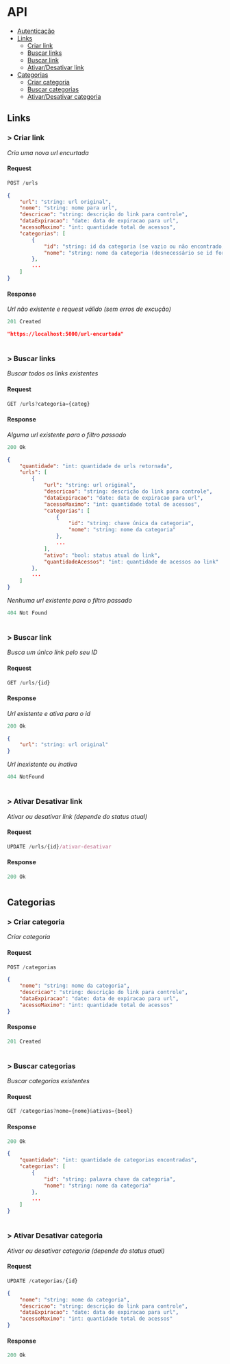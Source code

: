 # API

- [Autenticação](#autenticacao)
- [Links](#links)
  - [Criar link](#criar-link)
  - [Buscar links](#buscar-links)
  - [Buscar link](#buscar-link)
  - [Ativar/Desativar link](#ativar-desativar-link)
- [Categorias](#categorias)
  - [Criar categoria](#criar-categoria)
  - [Buscar categorias](#buscar-categorias)
  - [Ativar/Desativar categoria](#ativar-desativar-categoria)

## Links
### > Criar link
*Cria uma nova url encurtada*
#### Request
```js
POST /urls
```
```json
{
    "url": "string: url original",
    "nome": "string: nome para url",
    "descricao": "string: descrição do link para controle",
    "dataExpiracao": "date: data de expiracao para url",
    "acessoMaximo": "int: quantidade total de acessos",
    "categorias": [
        {
            "id": "string: id da categoria (se vazio ou não encontrado, criar)",
            "nome": "string: nome da categoria (desnecessário se id for passado)"
        },
        ...
    ]
}
```

#### Response
*Url não existente e request válido (sem erros de excução)*
```js
201 Created
```
```json
"https://localhost:5000/url-encurtada"
```
#
### > Buscar links
*Buscar todos os links existentes*
#### Request
```js
GET /urls?categoria={categ}
```
#### Response
*Alguma url existente para o filtro passado*
```js
200 Ok
```
```json
{
    "quantidade": "int: quantidade de urls retornada",
    "urls": [
        {
            "url": "string: url original",
            "descricao": "string: descrição do link para controle",
            "dataExpiracao": "date: data de expiracao para url",
            "acessoMaximo": "int: quantidade total de acessos",
            "categorias": [
                {
                    "id": "string: chave única da categoria",
                    "nome": "string: nome da categoria"
                },
                ...
            ],
            "ativo": "bool: status atual do link",
            "quantidadeAcessos": "int: quantidade de acessos ao link"
        },
        ...
    ]
}
```
*Nenhuma url existente para o filtro passado*
```js
404 Not Found
```
#
### > Buscar link
*Busca um único link pelo seu ID*
#### Request
```js
GET /urls/{id}
```
#### Response
*Url existente e ativa para o id*
```js
200 Ok
```
```json
{
    "url": "string: url original"
}
```
*Url inexistente ou inativa*
```js
404 NotFound
```
#
### > Ativar Desativar link
*Ativar ou desativar link (depende do status atual)*
#### Request
```js
UPDATE /urls/{id}/ativar-desativar
```
#### Response
```js
200 Ok
```
#
## Categorias

### > Criar categoria
*Criar categoria*
#### Request
```js
POST /categorias
```
```json
{
    "nome": "string: nome da categoria",
    "descricao": "string: descrição do link para controle",
    "dataExpiracao": "date: data de expiracao para url",
    "acessoMaximo": "int: quantidade total de acessos"
}
```
#### Response
```js
201 Created
```
#
### > Buscar categorias
*Buscar categorias existentes*
#### Request
```js
GET /categorias?nome={nome}&ativas={bool}
```
#### Response
```js
200 Ok
```
```json
{
    "quantidade": "int: quantidade de categorias encontradas",
    "categorias": [
        {
            "id": "string: palavra chave da categoria",
            "nome": "string: nome da categoria"
        },
        ...
    ]
}
```
#
### > Ativar Desativar categoria
*Ativar ou desativar categoria (depende do status atual)*
#### Request
```js
UPDATE /categorias/{id}
```
```json
{
    "nome": "string: nome da categoria",
    "descricao": "string: descrição do link para controle",
    "dataExpiracao": "date: data de expiracao para url",
    "acessoMaximo": "int: quantidade total de acessos"
}
```
#### Response
```js
200 Ok
```

